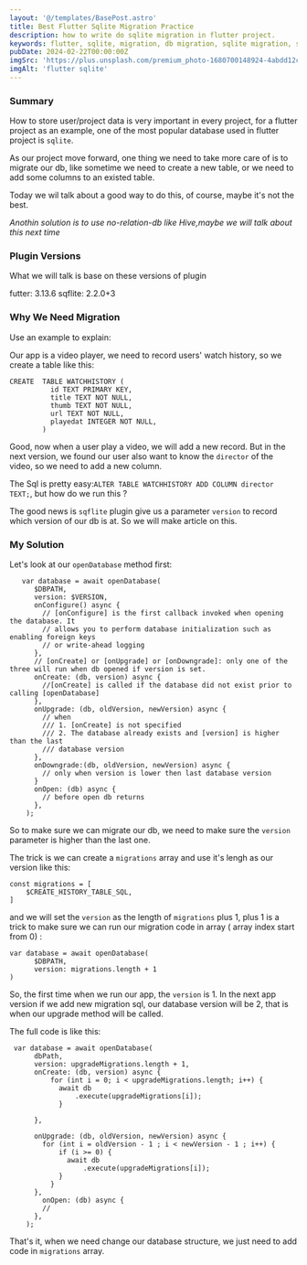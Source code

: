 ```yaml
---
layout: '@/templates/BasePost.astro'
title: Best Flutter Sqlite Migration Practice
description: how to write do sqlite migration in flutter project.
keywords: flutter, sqlite, migration, db migration, sqlite migration, sqflite
pubDate: 2024-02-22T00:00:00Z
imgSrc: 'https://plus.unsplash.com/premium_photo-1680700148924-4abdd12c89b5?w=800&auto=format&fit=crop&q=60&ixlib=rb-4.0.3&ixid=M3wxMjA3fDB8MHxzZWFyY2h8MXx8ZGF0YWJhc2V8ZW58MHx8MHx8fDA%3D'
imgAlt: 'flutter sqlite'
---
```



### Summary

How to store user/project data is very important in every project, for a flutter project as an example, one of the most popular database used in flutter project is `sqlite`. 

As our project move forward, one thing we need to take more care of is to migrate our db, like sometime we need to create a new table, or we need to add some columns to an existed table.

Today we wil talk about a good way to do this, of course, maybe it's not the best.

_Anothin solution is to use no-relation-db like Hive,maybe we will talk about this next time_ 

### Plugin Versions

What we will talk is base on these versions of plugin

futter: 3.13.6
sqflite: 2.2.0+3

### Why We Need Migration

Use an example to explain:

Our app is a video player, we need to record users' watch history, so we create a table like this:

```
CREATE  TABLE WATCHHISTORY (
          id TEXT PRIMARY KEY,
          title TEXT NOT NULL,
          thumb TEXT NOT NULL,
          url TEXT NOT NULL,
          playedat INTEGER NOT NULL,
        )
```

Good, now when a user play a video, we will add a new record. But in the next version, we found our user also want to know the `director` of the video, so we need to add a new column.

The Sql is pretty easy:`ALTER TABLE WATCHHISTORY ADD COLUMN director TEXT;`, but how do we run this ?

The good news is `sqflite` plugin give us a parameter `version` to record which version of our db is at. So we will make article on this.

### My Solution

Let's look at our `openDatabase` method first:

```
   var database = await openDatabase(
      $DBPATH,
      version: $VERSION,
      onConfigure() async {
        // [onConfigure] is the first callback invoked when opening the database. It
        // allows you to perform database initialization such as enabling foreign keys
        // or write-ahead logging
      },
      // [onCreate] or [onUpgrade] or [onDowngrade]: only one of the three will run when db opened if version is set.
      onCreate: (db, version) async {
        //[onCreate] is called if the database did not exist prior to calling [openDatabase]
      },
      onUpgrade: (db, oldVersion, newVersion) async {
        // when 
        /// 1. [onCreate] is not specified
        /// 2. The database already exists and [version] is higher than the last
        /// database version
      },
      onDowngrade:(db, oldVersion, newVersion) async {
        // only when version is lower then last database version
      }
      onOpen: (db) async {
        // before open db returns
      },
    );
```

So to make sure we can migrate our db, we need to make sure the `version` parameter is higher than the last one.

The trick is we can create a `migrations` array and use it's lengh as our version like this:

```
const migrations = [
    $CREATE_HISTORY_TABLE_SQL,
]
```

and we will set the `version` as the length of `migrations` plus 1, plus 1 is a trick to make sure we can run our migration code in array ( array index start from 0) :

```
var database = await openDatabase(
      $DBPATH,
      version: migrations.length + 1
)
```

So, the first time when we run our app, the `version` is 1. In the next app version if we add new migration sql, our database version will be 2, that is when our upgrade method will be called.

The full code is like this:

```
 var database = await openDatabase(
      dbPath,
      version: upgradeMigrations.length + 1,
      onCreate: (db, version) async {
          for (int i = 0; i < upgradeMigrations.length; i++) {
            await db
                .execute(upgradeMigrations[i]);
            }
        
      },
     
      onUpgrade: (db, oldVersion, newVersion) async {
        for (int i = oldVersion - 1 ; i < newVersion - 1 ; i++) {
            if (i >= 0) {
              await db
                  .execute(upgradeMigrations[i]);
            }
          }
      },
        onOpen: (db) async {
        //
      },
    );

```

That's it, when we need change our database structure, we just need to add code in `migrations` array. 